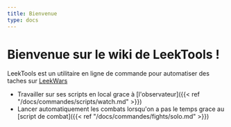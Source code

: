 ```yaml
---
title: Bienvenue
type: docs
---
```


# Bienvenue sur le wiki de LeekTools !

LeekTools est un utilitaire en ligne de commande pour automatiser des taches sur [LeekWars](https://leekwars.com)

- Travailler sur ses scripts en local grace à [l'observateur]({{< ref "/docs/commandes/scripts/watch.md" >}})
- Lancer automatiquement les combats lorsqu'on a pas le temps grace au [script de combat]({{< ref "/docs/commandes/fights/solo.md" >}})  
